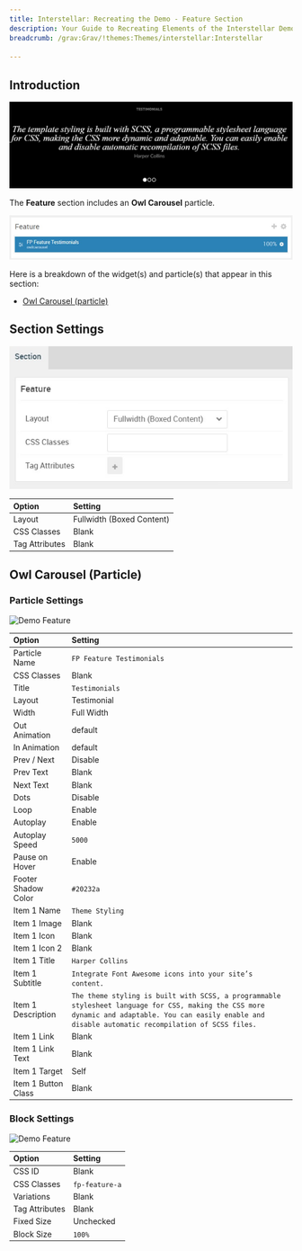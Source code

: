 ```yaml
---
title: Interstellar: Recreating the Demo - Feature Section
description: Your Guide to Recreating Elements of the Interstellar Demo for Grav
breadcrumb: /grav:Grav/!themes:Themes/interstellar:Interstellar

---
```


## Introduction

![](assets/demo_5.jpeg)

The **Feature** section includes an **Owl Carousel** particle.

![](assets/home_feature.jpeg)

Here is a breakdown of the widget(s) and particle(s) that appear in this section:

* [Owl Carousel (particle)](#image-grid-(particle))

## Section Settings

![](assets/demo_feature_settings.jpeg)

| Option           | Setting                   |
| :--------------- | :----------               |
| Layout           | Fullwidth (Boxed Content) |
| CSS Classes      | Blank                     |
| Tag Attributes   | Blank                     |

## Owl Carousel (Particle)

### Particle Settings

![Demo Feature](demo_feature_1.jpeg)

| Option              | Setting                                                                                                                                                                                                    |
| :-----              | :-----                                                                                                                                                                                                     |
| Particle Name       | `FP Feature Testimonials`                                                                                                                                                                                  |
| CSS Classes         | Blank                                                                                                                                                                                                      |
| Title               | `Testimonials`                                                                                                                                                                                             |
| Layout              | Testimonial                                                                                                                                                                                                |
| Width               | Full Width                                                                                                                                                                                                 |
| Out Animation       | default                                                                                                                                                                                                    |
| In Animation        | default                                                                                                                                                                                                    |
| Prev / Next         | Disable                                                                                                                                                                                                    |
| Prev Text           | Blank                                                                                                                                                                                                      |
| Next Text           | Blank                                                                                                                                                                                                      |
| Dots                | Disable                                                                                                                                                                                                    |
| Loop                | Enable                                                                                                                                                                                                     |
| Autoplay            | Enable                                                                                                                                                                                                     |
| Autoplay Speed      | `5000`                                                                                                                                                                                                     |
| Pause on Hover      | Enable                                                                                                                                                                                                     |
| Footer Shadow Color | `#20232a`                                                                                                                                                                                                  |
| Item 1 Name         | `Theme Styling`                                                                                                                                                                                         |
| Item 1 Image        | Blank                                                                                                                                                                                                      |
| Item 1 Icon         | Blank                                                                                                                                                                                                      |
| Item 1 Icon 2       | Blank                                                                                                                                                                                                      |
| Item 1 Title        | `Harper Collins`                                                                                                                                                                                           |
| Item 1 Subtitle     | `Integrate Font Awesome icons into your site’s content.`                                                                                                                                                   |
| Item 1 Description  | `The theme styling is built with SCSS, a programmable stylesheet language for CSS, making the CSS more dynamic and adaptable. You can easily enable and disable automatic recompilation of SCSS files.` |
| Item 1 Link         | Blank                                                                                                                                                                                                      |
| Item 1 Link Text    | Blank                                                                                                                                                                                                      |
| Item 1 Target       | Self                                                                                                                                                                                                       |
| Item 1 Button Class | Blank                                                                                                                                                                                                      |

### Block Settings

![Demo Feature](demo_feature_2.jpeg)

| Option         | Setting        |
| :-----         | :-----         |
| CSS ID         | Blank          |
| CSS Classes    | `fp-feature-a` |
| Variations     | Blank          |
| Tag Attributes | Blank          |
| Fixed Size     | Unchecked      |
| Block Size     | `100%`         |

